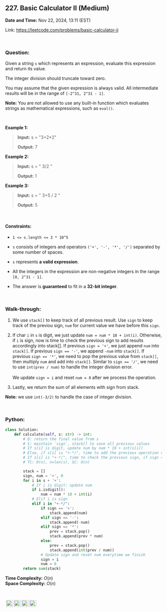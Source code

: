 ## 227. Basic Calculator II (Medium)
**Date and Time:** Nov 22, 2024, 13:11 (EST)

Link: https://leetcode.com/problems/basic-calculator-ii

<br>

### Question:
Given a string `s` which represents an expression, evaluate this expression and return its value.

The integer division should truncate toward zero.

You may assume that the given expression is always valid. All intermediate results will be in the range of `[-2^31, 2^31 - 1]`.

**Note:** You are not allowed to use any built-in function which evaluates strings as mathematical expressions, such as `eval()`.

<br>

**Example 1:**
> **Input:** s = "3+2*2"
> 
> **Output:** 7

**Example 2:**
> **Input:** s = " 3/2 "
> 
> **Output:** 1

**Example 3:**
> **Input:** s = " 3+5 / 2 "
> 
> **Output:** 5

<br>

#### Constraints:
* `1 <= s.length <= 3 * 10^5`

* `s` consists of integers and operators `('+', '-', '*', '/')` separated by some number of spaces.

* `s` represents **a valid expression**.

* All the integers in the expression are non-negative integers in the range `[0, 2^31 - 1]`.

* The answer is **guaranteed** to fit in a **32-bit integer**.

<br>

### Walk-through: 
1. We use `stack[]` to keep track of all previous result. Use `sign` to keep track of the previou sign, `num` for current value we have before this `sign`.

2. If char `i` in `s` is digit, we just update `num = num * 10 + int(i)`. Otherwise, if `i` is sign, now is time to check the previous sign to add results accordingly into stack[]. If previous `sign = '+'`, we just append `num` into `stack[]`. If previous `sign == '-'`, we append `-num` into `stack[]`. If previous `sign == '*'`, we need to pop the previous value from `stack[]`, then multiply `num` and add into `stack[]`. Similar to `sign == '/'`, we need to use `int(prev / num)` to handle the integer division error. <br> <br> We update `sign = i` and reset `num = 0` after we process the operation.

3. Lastly, we return the sum of all elements with sign from stack.

**Note:** we use `int(-3/2)` to handle the case of integer division.

<br>

### Python:
```python
class Solution:
    def calculate(self, s: str) -> int:
        # Q: return the final value from s
        # S: maintain `sign`, stack[] to save all previous values
        # If s[i] is digit, update num by num * 10 + int(s[i])
        # Else, if s[i] is "+-*/", time to add the previous operation result with prev, sign, num into stack[]
        # If s[i] is "+-*/", time to check the previous sign, if sign == '+': simply add num into stack, if sign == '-': add -num into stack[]. If sign == '*': pop the previous result from stack[] as prev, then multiply with num and add into stack[]. If sign == '/': pop the previous val from stack[] and / 2 as integer.
        # TC: O(n), n=len(s), SC: O(n)

        stack = []
        sign, num = '+', 0
        for i in s + '+':
            # If i is digit: update num
            if i.isdigit():
                num = num * 10 + int(i)
            # Elif i is sign
            elif i in "+-*/":
                if sign == '+':
                    stack.append(num)
                elif sign == '-':
                    stack.append(-num)
                elif sign == '*':
                    prev = stack.pop()
                    stack.append(prev * num)
                else:
                    prev = stack.pop()
                    stack.append(int(prev / num))
                # Update sign and reset num everytime we finish
                sign = i
                num = 0
        return sum(stack)
```
**Time Complexity:** $O(n)$ <br>
**Space Complexity:** $O(n)$

<br>

<img style="height:22px!important;margin-left:3px;vertical-align:text-bottom;" src="https://mirrors.creativecommons.org/presskit/icons/cc.svg?ref=chooser-v1" alt="CC BY-NC-SA" title="CC BY-NC-SA"><img style="height:22px!important;margin-left:3px;vertical-align:text-bottom;" src="https://mirrors.creativecommons.org/presskit/icons/by.svg?ref=chooser-v1" alt="BY: credit must be given to the creator" title="BY: credit must be given to the creator"><img style="height:22px!important;margin-left:3px;vertical-align:text-bottom;" src="https://mirrors.creativecommons.org/presskit/icons/nc.svg?ref=chooser-v1" alt="NC: Only noncommercial uses of the work are permitted" title="NC: Only noncommercial uses of the work are permitted"><img style="height:22px!important;margin-left:3px;vertical-align:text-bottom;" src="https://mirrors.creativecommons.org/presskit/icons/sa.svg?ref=chooser-v1" alt="SA: Adaptations must be shared under the same terms" title="SA: Adaptations must be shared under the same terms">